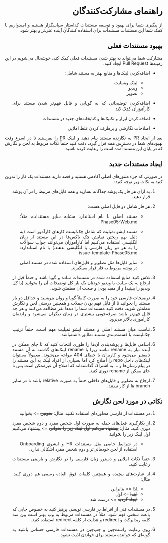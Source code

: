 <div dir="rtl" align='justify'>

# راهنمای مشارکت‌کنندگان

از پیگیری شما برای بهبود و توسعه مستندات کداستار سپاسگزار هستیم و امیدواریم با کمک شما این مستندات مستندات برای استفاده کنندگان آینده غنی‌تر و بهتر شود.

## بهبود مستندات فعلی

مشارکت شما می‌تواند به بهتر شدن مستندات فعلی کمک کند، خوشحال می‌شویم در این زمینه‌ها Pull Request ایجاد کنید.

- اضافه‌کردن لینک‌ها و منابع بهتر به مستند شامل:
    - لینک وبسایت
    - ویدیو
    - تصویر 

- اضافه‌کردن توضیحاتی که به گویایی و قابل فهم‌تر شدن مستند برای کارآموزان کمک کند
- اضافه کردن ابزار و تکنیک‌ها و کتابخانه‌های جدید در مستندات
- اصلاحات نگارشی و برطرف کردن غلط املایی

بعد از ایجاد PR به نگارنده مستند پیام دهید و لینک PR را بفرستید تا در اسرع وقت بهبود‌های شما در دسترس همه قرار گیرد، دقت کنید حتماً نکات مربوط به لحن و نگارش که در پایان این مستند آمده است را رعایت کرده باشید.

## ایجاد مستندات جدید

در صورتی که جزء منتور‌های اصلی آکادمی هستید و قصد دارید مستندات یک فاز را تدوین کنید به نکات زیر توجه کنید:
1. به ازای هر فاز یک پوشه جداگانه بسازید و همه فایل‌های مرتبط را در آن پوشه قرار دهید.
1. هر فاز شامل دو فایل اصلی هست:
    - مستند اصلی با نام استاندارد مشابه سایر مستندات، مثلاً: Phase05-Web.md

    - مستند ایشو تمپلیت که شامل چک‌لیست کار‌های کارآموز است (به دلیل بهم ریختن نمایش چک باکس‌ها در این مستند از زبان انگلیسی استفاده می‌کنیم اما کارآموزان می‌توانند جواب سوالات را به هر دو زبان فارسی یا انگلیسی بدهند.) با نام استاندارد: issue-template-Phase05.md

    - سایر فایل‌ها مثل تصاویر و فایل‌های استفاده شده در مستند اصلی در پوشه مربوط به فاز قرار می‌گیرند.

1. تلاش کنید منابع استفاده شده در مستندات ساده و گویا باشد و حتماً قبل از ارجاع به یک سایت یا ویدیو خودتان یک بار کل توضیحات آن را بخوانید (یا کل ویدیو را ببینید) و از مفید بودن و صحت آن مطمئن شوید.

1. توضیحات فارسی خود را به صورت کاملاً گویا و روان بنویسید و حداقل دو بار مستند را بخوانید تا از قابل فهم بودن جملات و همچنین درستی لحن و نگارش مطمئن شوید، دقت کنید مستندات شما را ده‌ها نفر مطالعه می‌کنند و هر چه قابل فهم‌تر باشد صرفه‌جویی بیشتری در زمان  دیگران می‌شود و راندمان کارآموزی بالاتر می‌رود.

1. تناسب میان مستند اصلی و مستند ایشو تمپلیت مهم است، حتماً ترتیب چک‌لیست با قسمت‌بندی مستند تطابق داشته‌باشد.

1. اسامی فایل‌ها و پوشه‌بندی آن‌ها را طوری انتخاب کنید که تا جای ممکن در آینده نیاز به rename نباشد زیرا با rename لینک‌های گذشته به آن مستند نامعتبر می‌شود و کاربران با خطای 404 مواجه می‌شوند. معمولاً می‌توان لینک‌های داخل repo را اصلاح کرد اما بسیاری از افراد لینک به این مستند را در پیام رسان‌ها و ... به اشتراک گذاشته‌اند که اصلاح آن غیرممکن است پس تا جای ممکن از rename دوری کنید.

1. ارجاع به تصاویر و فایل‌های داخلی حتماً به صورت relative باشد تا در سایر branch ها از کار نیفتند.


## نکاتی در مورد لحن نگارش
1. در مستندات از فارسی محاوره‌ای  استفاده نکنید. مثال: ~~بخونین~~ => بخوانید

1. از بکارگیری فعل‌های جمله به صورت اول شخص مفرد و دوم شخص مفرد دوری کنید. مثال: ~~پیشنهاد می‌کنم اول لینک زیر را بخوانی~~  => پیشنهاد می‌کنیم اول لینک زیر را بخوانید

     - در شرایط خاصی مثل مستندات HR و ایشوی Onboarding استفاده از لحن خودمانی‌تر و دوم شخص مفرد اشکالی ندارد.

1. حتماً نکات املایی و دستور زبان فارسی را در نگارش و بازبینی مستندات رعایت کنید.

1. از عبارت‌های پیچیده و همچنین کلمات فوق العاده رسمی هم دوری کنید. مثال:
    -  ‍‍‍‍~~لذا~~ => بنابراین
    - ~~ابتدا~~ => اول
    - ~~ایجاد گردید~~ => درست شد

1. در مستندات فنی از افراط در فارسی نویسی پرهیز کنید به خصوص جایی که باعث سختی فهم شود، مثلاً در مستندات مربوط به وب بهتر است بین سه کلمه ریدایرکت و redirect  و هدایت از کلمه redirect استفاده کنید.

1. روی رعایت راست‌چین و چپ‌چین در مستندات فارسی حساس باشید به گونه‌ای که خواننده مستند برای خواندن اذیت نشود.

</div>
